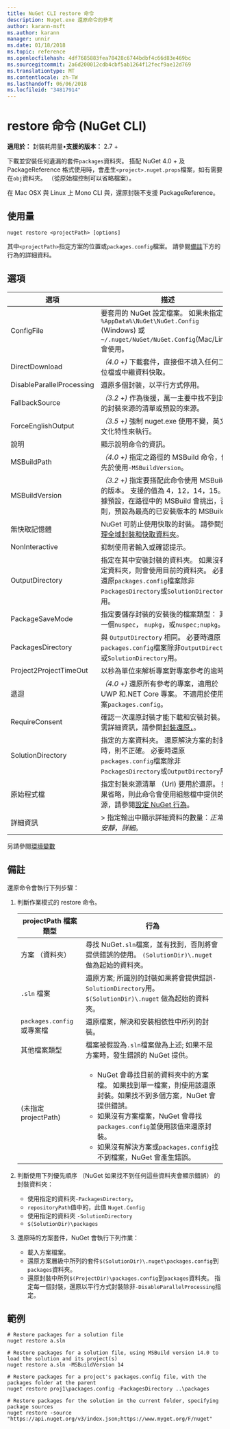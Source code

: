 ```yaml
---
title: NuGet CLI restore 命令
description: Nuget.exe 還原命令的參考
author: karann-msft
ms.author: karann
manager: unnir
ms.date: 01/18/2018
ms.topic: reference
ms.openlocfilehash: 4df7685883fea78428c6744bdbf4c66d83e469bc
ms.sourcegitcommit: 2a6d200012cdb4cbf5ab1264f12fecf9ae12d769
ms.translationtype: MT
ms.contentlocale: zh-TW
ms.lasthandoff: 06/06/2018
ms.locfileid: "34817914"
---
```

# <a name="restore-command-nuget-cli"></a>restore 命令 (NuGet CLI)

**適用於：** 封裝耗用量&bullet;**支援的版本：** 2.7 +

下載並安裝任何遺漏的套件`packages`資料夾。 搭配 NuGet 4.0 + 及 PackageReference 格式使用時，會產生`<project>.nuget.props`檔案，如有需要在`obj`資料夾。 （從原始檔控制可以省略檔案）。

在 Mac OSX 與 Linux 上 Mono CLI 與，還原封裝不支援 PackageReference。

## <a name="usage"></a>使用量

```cli
nuget restore <projectPath> [options]
```

其中`<projectPath>`指定方案的位置或`packages.config`檔案。 請參閱[備註](#remarks)下方的行為的詳細資料。

## <a name="options"></a>選項

| 選項 | 描述 |
| --- | --- |
| ConfigFile | 要套用的 NuGet 設定檔案。 如果未指定， `%AppData%\NuGet\NuGet.Config` (Windows) 或`~/.nuget/NuGet/NuGet.Config`(Mac/Linux) 會使用。|
| DirectDownload | *（4.0 +)* 下載套件，直接但不填入任何二進位檔或中繼資料快取。 |
| DisableParallelProcessing | 還原多個封裝，以平行方式停用。 |
| FallbackSource | *（3.2 +)* 作為後援，萬一主要中找不到封裝的封裝來源的清單或預設的來源。 |
| ForceEnglishOutput | *（3.5 +)* 強制 nuget.exe 使用不變，英文的文化特性來執行。 |
| 說明 | 顯示說明命令的資訊。 |
| MSBuildPath | *（4.0 +)* 指定之路徑的 MSBuild 命令，優先於使用`-MSBuildVersion`。 |
| MSBuildVersion | *（3.2 +)* 指定要搭配此命令使用 MSBuild 的版本。 支援的值為 4，12，14，15。 根據預設，在路徑中的 MSBuild 會挑出，否則，預設為最高的已安裝版本的 MSBuild。 |
| 無快取記憶體 | NuGet 可防止使用快取的封裝。 請參閱[管理全域封裝和快取資料夾](../consume-packages/managing-the-global-packages-and-cache-folders.md)。 |
| NonInteractive | 抑制使用者輸入或確認提示。 |
| OutputDirectory | 指定在其中安裝封裝的資料夾。 如果沒有指定資料夾，則會使用目前的資料夾。 必要時還原`packages.config`檔案除非`PackagesDirectory`或`SolutionDirectory`用。|
| PackageSaveMode | 指定要儲存封裝的安裝後的檔案類型： 其中一個`nuspec`， `nupkg`，或`nuspec;nupkg`。 |
| PackagesDirectory | 與 `OutputDirectory` 相同。 必要時還原`packages.config`檔案除非`OutputDirectory`或`SolutionDirectory`用。 |
| Project2ProjectTimeOut | 以秒為單位來解析專案對專案參考的逾時。 |
| 遞迴 | *（4.0 +)* 還原所有參考的專案，適用於 UWP 和.NET Core 專案。 不適用於使用專案`packages.config`。 |
| RequireConsent | 確認一次還原封裝才能下載和安裝封裝。 如需詳細資訊，請參閱[封裝還原，](../consume-packages/package-restore.md)。 |
| SolutionDirectory | 指定的方案資料夾。 還原解決方案的封裝時，則不正確。 必要時還原`packages.config`檔案除非`PackagesDirectory`或`OutputDirectory`用。 |
| 原始程式檔 | 指定封裝來源清單 （Url) 要用於還原。 如果省略，則此命令會使用組態檔中提供的來源，請參閱[設定 NuGet 行為](../consume-packages/configuring-nuget-behavior.md)。 |
| 詳細資訊 |> 指定輸出中顯示詳細資料的數量：*正常*，*安靜*，*詳細*。 |

另請參閱[環境變數](cli-ref-environment-variables.md)

## <a name="remarks"></a>備註

還原命令會執行下列步驟：

1. 判斷作業模式的 restore 命令。

   | projectPath 檔案類型 | 行為 |
   | --- | --- |
   | 方案 （資料夾） | 尋找 NuGet`.sln`檔案，並有找到，否則將會提供錯誤的使用。 `(SolutionDir)\.nuget` 做為起始的資料夾。 |
   | `.sln` 檔案 | 還原方案; 所識別的封裝如果將會提供錯誤`-SolutionDirectory`用。 `$(SolutionDir)\.nuget` 做為起始的資料夾。 |
   | `packages.config` 或專案檔 | 還原檔案，解決和安裝相依性中所列的封裝。 |
   | 其他檔案類型 | 檔案被假設為`.sln`檔案做為上述; 如果不是方案時，發生錯誤的 NuGet 提供。 |
   | (未指定 projectPath) | <ul><li>NuGet 會尋找目前的資料夾中的方案檔。 如果找到單一檔案，則使用該還原封裝。如果找不到多個方案，NuGet 會提供錯誤。</li><li>如果沒有方案檔案，NuGet 會尋找`packages.config`並使用該值來還原封裝。</li><li>如果沒有解決方案或`packages.config`找不到檔案，NuGet 會產生錯誤。</ul> |

2. 判斷使用下列優先順序 （NuGet 如果找不到任何這些資料夾會顯示錯誤） 的封裝資料夾：

    - 使用指定的資料夾`-PackagesDirectory`。
    - `repositoryPath`值中的，此值 `Nuget.Config`
    - 使用指定的資料夾 `-SolutionDirectory`
    - `$(SolutionDir)\packages`

3. 還原時的方案套件，NuGet 會執行下列作業：
    - 載入方案檔案。
    - 還原方案層級中所列的套件`$(SolutionDir)\.nuget\packages.config`到`packages`資料夾。
    - 還原封裝中所列`$(ProjectDir)\packages.config`到`packages`資料夾。 指定每一個封裝，還原以平行方式封裝除非`-DisableParallelProcessing`指定。

## <a name="examples"></a>範例

```cli
# Restore packages for a solution file
nuget restore a.sln

# Restore packages for a solution file, using MSBuild version 14.0 to load the solution and its project(s)
nuget restore a.sln -MSBuildVersion 14

# Restore packages for a project's packages.config file, with the packages folder at the parent
nuget restore proj1\packages.config -PackagesDirectory ..\packages

# Restore packages for the solution in the current folder, specifying package sources
nuget restore -source "https://api.nuget.org/v3/index.json;https://www.myget.org/F/nuget"
```
